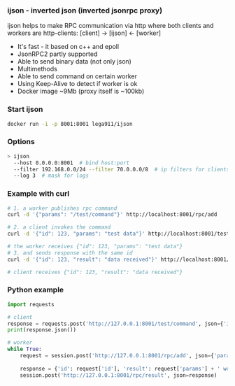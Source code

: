 ### ijson - inverted json (inverted jsonrpc proxy)

ijson helps to make RPC communication via http where both clients and workers are http-clients: [client] -> [ijson] <- [worker]
* It's fast - it based on c++ and epoll
* JsonRPC2 partly supported
* Able to send binary data (not only json)
* Multimethods
* Able to send command on certain worker
* Using Keep-Alive to detect if worker is ok
* Docker image ~9Mb (proxy itself is ~100kb)

### Start ijson
``` bash
docker run -i -p 8001:8001 lega911/ijson
```

### Options
``` bash
> ijson
  --host 0.0.0.0:8001  # bind host:port
  --filter 192.168.0.0/24 --filter 70.0.0.0/8  # ip filters for clients
  --log 3  # mask for logs
```

### Example with curl
``` bash
# 1. a worker publishes rpc command
curl -d '{"params": "/test/command"}' http://localhost:8001/rpc/add

# 2. a client invokes the command
curl -d '{"id": 123, "params": "test data"}' http://localhost:8001/test/command

# the worker receives {"id": 123, "params": "test data"}
# 3. and sends response with the same id
curl -d '{"id": 123, "result": "data received"}' http://localhost:8001/rpc/result

# client receives {"id": 123, "result": "data received"}
```

### Python example
``` python
import requests

# client
response = requests.post('http://127.0.0.1:8001/test/command', json={'id': 1, 'params': 'Hello'})
print(response.json())

# worker
while True:
    request = session.post('http://127.0.0.1:8001/rpc/add', json={'params': '/test/command'}).json()
    
    response = {'id': request['id'], 'result': request['params'] + ' world!'}
    session.post('http://127.0.0.1:8001/rpc/result', json=response)
```
